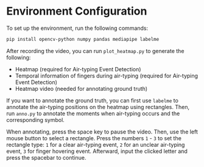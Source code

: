 # Environment Configuration

To set up the environment, run the following commands:

```bash
pip install opencv-python numpy pandas mediapipe labelme
```

After recording the video, you can run `plot_heatmap.py` to generate the following:
- Heatmap (required for Air-typing Event Detection)
- Temporal information of fingers during air-typing (required for Air-typing Event Detection)
- Heatmap video (needed for annotating ground truth)

If you want to annotate the ground truth, you can first use `labelme` to annotate the air-typing positions on the heatmap using rectangles. Then, run `anno.py` to annotate the moments when air-typing occurs and the corresponding symbol.

When annotating, press the space key to pause the video. Then, use the left mouse button to select a rectangle. Press the numbers `1` - `3` to set the rectangle type: `1` for a clear air-typing event, `2` for an unclear air-typing event, `3` for finger hovering event. Afterward, input the clicked letter and press the spacebar to continue.
